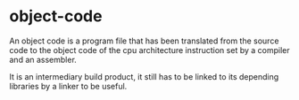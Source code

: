 # object-code

An object code is a program file that has been translated from the source code to the object code of the cpu architecture instruction set by a compiler and an assembler.

It is an intermediary build product, it still has to be linked to its depending libraries by a linker to be useful.
